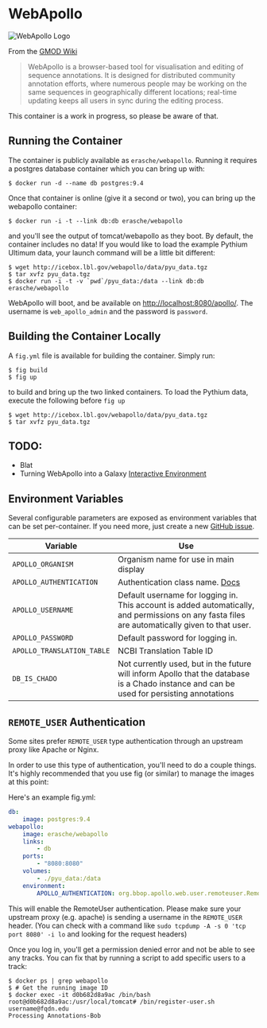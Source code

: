 # WebApollo

![WebApollo Logo](http://gmod.org/mediawiki/images/thumb/4/4a/WebApolloLogo.png/400px-WebApolloLogo.png)

From the [GMOD Wiki](http://gmod.org/wiki/WebApollo)

> WebApollo is a browser-based tool for visualisation and editing of sequence
> annotations. It is designed for distributed community annotation efforts,
> where numerous people may be working on the same sequences in geographically
> different locations; real-time updating keeps all users in sync during the
> editing process.

This container is a work in progress, so please be aware of that.

## Running the Container

The container is publicly available as `erasche/webapollo`. Running it requires a postgres database container which you can bring up with:

```console
$ docker run -d --name db postgres:9.4
```

Once that container is online (give it a second or two), you can bring up the webapollo container:

```console
$ docker run -i -t --link db:db erasche/webapollo
```

and you'll see the output of tomcat/webapollo as they boot. By default, the
container includes no data! If you would like to load the example Pythium
Ultimum data, your launch command will be a little bit different:

```console
$ wget http://icebox.lbl.gov/webapollo/data/pyu_data.tgz
$ tar xvfz pyu_data.tgz
$ docker run -i -t -v `pwd`/pyu_data:/data --link db:db erasche/webapollo
````

WebApollo will boot, and be available on
[http://localhost:8080/apollo/](http://localhost:8080/apollo/). The username is
`web_apollo_admin` and the password is `password`.

## Building the Container Locally

A `fig.yml` file is available for building the container. Simply run:

```console
$ fig build
$ fig up
```

to build and bring up the two linked containers. To load the Pythium data, execute the following before `fig up`

```console
$ wget http://icebox.lbl.gov/webapollo/data/pyu_data.tgz
$ tar xvfz pyu_data.tgz
```

## TODO:

- Blat
- Turning WebApollo into a Galaxy [Interactive Environment](https://wiki.galaxyproject.org/Admin/IEs?highlight=%28interactive%29%7C%28environment%29)

## Environment Variables

Several configurable parameters are exposed as environment variables that can be set per-container. If you need more, just create a new [GitHub issue](https://github.com/erasche/docker-webapollo/issues/new).

Variable                   | Use
-------------------------- | ---
`APOLLO_ORGANISM`          | Organism name for use in main display
`APOLLO_AUTHENTICATION`    | Authentication class name. [Docs](http://webapollo.readthedocs.org/en/latest/Configure/#database-configuration)
`APOLLO_USERNAME`          | Default username for logging in. This account is added automatically, and permissions on any fasta files are automatically given to that user.
`APOLLO_PASSWORD`          | Default password for logging in.
`APOLLO_TRANSLATION_TABLE` | NCBI Translation Table ID
`DB_IS_CHADO`              | Not currently used, but in the future will inform Apollo that the database is a Chado instance and can be used for persisting annotations


## `REMOTE_USER` Authentication

Some sites prefer `REMOTE_USER` type authentication through an upstream proxy
like Apache or Nginx.

In order to use this type of authentication, you'll need to do a couple things. It's highly recommended that you use fig (or similar) to manage the images at this point:

Here's an example fig.yml:

```yaml
db:
    image: postgres:9.4
webapollo:
    image: erasche/webapollo
    links:
        - db
    ports:
        - "8080:8080"
    volumes:
        - ./pyu_data:/data
    environment:
        APOLLO_AUTHENTICATION: org.bbop.apollo.web.user.remoteuser.RemoteUserAuthentication
```

This will enable the RemoteUser authentication. Please make sure your upstream
proxy (e.g. apache) is sending a username in the `REMOTE_USER` header. (You can
check with a command like `sudo tcpdump -A -s 0 'tcp port 8080' -i lo` and
looking for the request headers)

Once you log in, you'll get a permission denied error and not be able to see
any tracks. You can fix that by running a script to add specific users to a
track:

```console
$ docker ps | grep webapollo 
$ # Get the running image ID
$ docker exec -it d0b682d8a9ac /bin/bash
root@d0b682d8a9ac:/usr/local/tomcat# /bin/register-user.sh username@fqdn.edu
Processing Annotations-Bob
```
